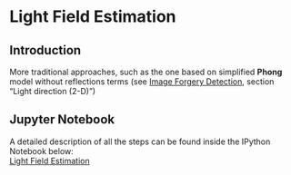# Light Field Estimation
## Introduction
More traditional approaches, such as the one based on simplified **Phong** model without reflections terms (see [Image Forgery Detection](https://github.com/MatteoRubagotti/light-field-estimation/blob/main/image-forgery-detection.pdf), section “Light direction (2-D)”)

## Jupyter Notebook
A detailed description of all the steps can be found inside the IPython Notebook below: \
[Light Field Estimation](https://github.com/MatteoRubagotti/light-field-estimation/blob/main/Light_Field_Estimation.ipynb)